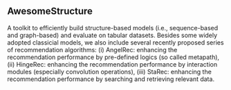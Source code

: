## AwesomeStructure
A toolkit to efficiently build structure-based models (i.e., sequence-based and graph-based) and evaluate on tabular datasets. Besides some widely adopted classicial models, we also include several recently proposed series of recommendation algorithms: (i) AngelRec: enhancing the recommendation performance by pre-defined logics (so called metapath), (ii) HingeRec: enhancing the recommendation performance by interaction modules (especially convolution operations), (iii) StaRec: enhancing the recommendation performance by searching and retrieving relevant data.
